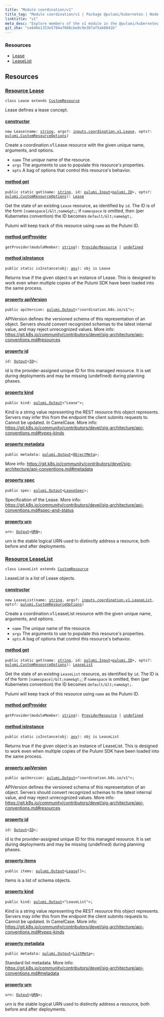 ```yaml
---
title: "Module coordination/v1"
title_tag: "Module coordination/v1 | Package @pulumi/kubernetes | Node.js SDK"
linktitle: "v1"
meta_desc: "Explore members of the v1 module in the @pulumi/kubernetes package."
git_sha: "ce640e1353e5704a7088cbe0c9e307af5ab8041b"
---
```


<!-- WARNING: this page was generated by a tool. Do not edit it by hand. -->
<!-- To change it, please see https://github.com/pulumi/docs/tree/master/tools/tscdocgen. -->




<h3>Resources</h3>
<ul class="api">
    <li><a href="#Lease"><span class="symbol resource"></span>Lease</a></li>
    <li><a href="#LeaseList"><span class="symbol resource"></span>LeaseList</a></li>
</ul>




<h2 id="resources">Resources</h2>
<h3 class="pdoc-module-header" id="Lease" data-link-title="Lease">
    <a href="https://github.com/pulumi/pulumi-kubernetes/blob/{{< param git_sha >}}/sdk/nodejs/coordination/v1/Lease.ts#L13">
        Resource <strong>Lease</strong>
    </a>
</h3>

<pre class="highlight"><code><span class='kr'>class</span> <span class='nx'>Lease</span> <span class='kr'>extends</span> <a href='/docs/reference/pkg/nodejs/pulumi/pulumi/#CustomResource'>CustomResource</a></code></pre>

Lease defines a lease concept.

<h4 class="pdoc-member-header" id="Lease-constructor">
<a class="pdoc-child-name" href="https://github.com/pulumi/pulumi-kubernetes/blob/{{< param git_sha >}}/sdk/nodejs/coordination/v1/Lease.ts#L70"> <b>constructor</b></a>
</h4>


<pre class="highlight"><code><span class='kd'></span><span class='kd'>new</span> Lease(name: <span class='kd'><a href='https://developer.mozilla.org/en-US/docs/Web/JavaScript/Reference/Global_Objects/String'>string</a></span>, args?: <a href='/docs/reference/pkg/nodejs/pulumi/kubernetes/types/input/#Lease'>inputs.coordination.v1.Lease</a>, opts?: <a href='/docs/reference/pkg/nodejs/pulumi/pulumi/#CustomResourceOptions'>pulumi.CustomResourceOptions</a>)</code></pre>


Create a coordination.v1.Lease resource with the given unique name, arguments, and options.

* `name` The _unique_ name of the resource.
* `args` The arguments to use to populate this resource&#39;s properties.
* `opts` A bag of options that control this resource&#39;s behavior.

<h4 class="pdoc-member-header" id="Lease-get">
<a class="pdoc-child-name" href="https://github.com/pulumi/pulumi-kubernetes/blob/{{< param git_sha >}}/sdk/nodejs/coordination/v1/Lease.ts#L53">method <b>get</b></a>
</h4>


<pre class="highlight"><code><span class='kd'>public static </span>get(name: <span class='kd'><a href='https://developer.mozilla.org/en-US/docs/Web/JavaScript/Reference/Global_Objects/String'>string</a></span>, id: <a href='/docs/reference/pkg/nodejs/pulumi/pulumi/#Input'>pulumi.Input</a>&lt;<a href='/docs/reference/pkg/nodejs/pulumi/pulumi/#ID'>pulumi.ID</a>&gt;, opts?: <a href='/docs/reference/pkg/nodejs/pulumi/pulumi/#CustomResourceOptions'>pulumi.CustomResourceOptions</a>): <a href='#Lease'>Lease</a></code></pre>


Get the state of an existing `Lease` resource, as identified by `id`.
The ID is of the form `[namespace]/&lt;name&gt;`; if `namespace` is omitted, then (per
Kubernetes convention) the ID becomes `default/&lt;name&gt;`.

Pulumi will keep track of this resource using `name` as the Pulumi ID.

<h4 class="pdoc-member-header" id="Lease-getProvider">
<a class="pdoc-child-name" href="https://github.com/pulumi/pulumi-kubernetes/blob/{{< param git_sha >}}/sdk/nodejs/coordination/v1/Lease.ts#L13">method <b>getProvider</b></a>
</h4>


<pre class="highlight"><code><span class='kd'></span>getProvider(moduleMember: <span class='kd'><a href='https://developer.mozilla.org/en-US/docs/Web/JavaScript/Reference/Global_Objects/String'>string</a></span>): <a href='/docs/reference/pkg/nodejs/pulumi/pulumi/#ProviderResource'>ProviderResource</a> | <span class='kd'><a href='https://developer.mozilla.org/en-US/docs/Web/JavaScript/Reference/Global_Objects/undefined'>undefined</a></span></code></pre>

<h4 class="pdoc-member-header" id="Lease-isInstance">
<a class="pdoc-child-name" href="https://github.com/pulumi/pulumi-kubernetes/blob/{{< param git_sha >}}/sdk/nodejs/coordination/v1/Lease.ts#L64">method <b>isInstance</b></a>
</h4>


<pre class="highlight"><code><span class='kd'>public static </span>isInstance(obj: <span class='kd'><a href='https://www.typescriptlang.org/docs/handbook/basic-types.html#any'>any</a></span>): obj is Lease</code></pre>


Returns true if the given object is an instance of Lease.  This is designed to work even
when multiple copies of the Pulumi SDK have been loaded into the same process.

<h4 class="pdoc-member-header" id="Lease-apiVersion">
<a class="pdoc-child-name" href="https://github.com/pulumi/pulumi-kubernetes/blob/{{< param git_sha >}}/sdk/nodejs/coordination/v1/Lease.ts#L20">property <b>apiVersion</b></a>
</h4>

<pre class="highlight"><code><span class='kd'>public </span>apiVersion: <a href='/docs/reference/pkg/nodejs/pulumi/pulumi/#Output'>pulumi.Output</a>&lt;<span class='s2'>"coordination.k8s.io/v1"</span>&gt;;</code></pre>

APIVersion defines the versioned schema of this representation of an object. Servers should
convert recognized schemas to the latest internal value, and may reject unrecognized
values. More info:
https://git.k8s.io/community/contributors/devel/sig-architecture/api-conventions.md#resources

<h4 class="pdoc-member-header" id="Lease-id">
<a class="pdoc-child-name" href="https://github.com/pulumi/pulumi-kubernetes/blob/{{< param git_sha >}}/sdk/nodejs/coordination/v1/Lease.ts#L13">property <b>id</b></a>
</h4>

<pre class="highlight"><code><span class='kd'></span>id: <a href='/docs/reference/pkg/nodejs/pulumi/pulumi/#Output'>Output</a>&lt;<a href='/docs/reference/pkg/nodejs/pulumi/pulumi/#ID'>ID</a>&gt;;</code></pre>

id is the provider-assigned unique ID for this managed resource.  It is set during
deployments and may be missing (undefined) during planning phases.

<h4 class="pdoc-member-header" id="Lease-kind">
<a class="pdoc-child-name" href="https://github.com/pulumi/pulumi-kubernetes/blob/{{< param git_sha >}}/sdk/nodejs/coordination/v1/Lease.ts#L28">property <b>kind</b></a>
</h4>

<pre class="highlight"><code><span class='kd'>public </span>kind: <a href='/docs/reference/pkg/nodejs/pulumi/pulumi/#Output'>pulumi.Output</a>&lt;<span class='s2'>"Lease"</span>&gt;;</code></pre>

Kind is a string value representing the REST resource this object represents. Servers may
infer this from the endpoint the client submits requests to. Cannot be updated. In
CamelCase. More info:
https://git.k8s.io/community/contributors/devel/sig-architecture/api-conventions.md#types-kinds

<h4 class="pdoc-member-header" id="Lease-metadata">
<a class="pdoc-child-name" href="https://github.com/pulumi/pulumi-kubernetes/blob/{{< param git_sha >}}/sdk/nodejs/coordination/v1/Lease.ts#L34">property <b>metadata</b></a>
</h4>

<pre class="highlight"><code><span class='kd'>public </span>metadata: <a href='/docs/reference/pkg/nodejs/pulumi/pulumi/#Output'>pulumi.Output</a>&lt;<a href='/docs/reference/pkg/nodejs/pulumi/kubernetes/types/output/#ObjectMeta'>ObjectMeta</a>&gt;;</code></pre>

More info:
https://git.k8s.io/community/contributors/devel/sig-architecture/api-conventions.md#metadata

<h4 class="pdoc-member-header" id="Lease-spec">
<a class="pdoc-child-name" href="https://github.com/pulumi/pulumi-kubernetes/blob/{{< param git_sha >}}/sdk/nodejs/coordination/v1/Lease.ts#L40">property <b>spec</b></a>
</h4>

<pre class="highlight"><code><span class='kd'>public </span>spec: <a href='/docs/reference/pkg/nodejs/pulumi/pulumi/#Output'>pulumi.Output</a>&lt;<a href='/docs/reference/pkg/nodejs/pulumi/kubernetes/types/output/#LeaseSpec'>LeaseSpec</a>&gt;;</code></pre>

Specification of the Lease. More info:
https://git.k8s.io/community/contributors/devel/sig-architecture/api-conventions.md#spec-and-status

<h4 class="pdoc-member-header" id="Lease-urn">
<a class="pdoc-child-name" href="https://github.com/pulumi/pulumi-kubernetes/blob/{{< param git_sha >}}/sdk/nodejs/coordination/v1/Lease.ts#L13">property <b>urn</b></a>
</h4>

<pre class="highlight"><code><span class='kd'></span>urn: <a href='/docs/reference/pkg/nodejs/pulumi/pulumi/#Output'>Output</a>&lt;<a href='/docs/reference/pkg/nodejs/pulumi/pulumi/#URN'>URN</a>&gt;;</code></pre>

urn is the stable logical URN used to distinctly address a resource, both before and after
deployments.

<h3 class="pdoc-module-header" id="LeaseList" data-link-title="LeaseList">
    <a href="https://github.com/pulumi/pulumi-kubernetes/blob/{{< param git_sha >}}/sdk/nodejs/coordination/v1/LeaseList.ts#L13">
        Resource <strong>LeaseList</strong>
    </a>
</h3>

<pre class="highlight"><code><span class='kr'>class</span> <span class='nx'>LeaseList</span> <span class='kr'>extends</span> <a href='/docs/reference/pkg/nodejs/pulumi/pulumi/#CustomResource'>CustomResource</a></code></pre>

LeaseList is a list of Lease objects.

<h4 class="pdoc-member-header" id="LeaseList-constructor">
<a class="pdoc-child-name" href="https://github.com/pulumi/pulumi-kubernetes/blob/{{< param git_sha >}}/sdk/nodejs/coordination/v1/LeaseList.ts#L69"> <b>constructor</b></a>
</h4>


<pre class="highlight"><code><span class='kd'></span><span class='kd'>new</span> LeaseList(name: <span class='kd'><a href='https://developer.mozilla.org/en-US/docs/Web/JavaScript/Reference/Global_Objects/String'>string</a></span>, args?: <a href='/docs/reference/pkg/nodejs/pulumi/kubernetes/types/input/#LeaseList'>inputs.coordination.v1.LeaseList</a>, opts?: <a href='/docs/reference/pkg/nodejs/pulumi/pulumi/#CustomResourceOptions'>pulumi.CustomResourceOptions</a>)</code></pre>


Create a coordination.v1.LeaseList resource with the given unique name, arguments, and options.

* `name` The _unique_ name of the resource.
* `args` The arguments to use to populate this resource&#39;s properties.
* `opts` A bag of options that control this resource&#39;s behavior.

<h4 class="pdoc-member-header" id="LeaseList-get">
<a class="pdoc-child-name" href="https://github.com/pulumi/pulumi-kubernetes/blob/{{< param git_sha >}}/sdk/nodejs/coordination/v1/LeaseList.ts#L52">method <b>get</b></a>
</h4>


<pre class="highlight"><code><span class='kd'>public static </span>get(name: <span class='kd'><a href='https://developer.mozilla.org/en-US/docs/Web/JavaScript/Reference/Global_Objects/String'>string</a></span>, id: <a href='/docs/reference/pkg/nodejs/pulumi/pulumi/#Input'>pulumi.Input</a>&lt;<a href='/docs/reference/pkg/nodejs/pulumi/pulumi/#ID'>pulumi.ID</a>&gt;, opts?: <a href='/docs/reference/pkg/nodejs/pulumi/pulumi/#CustomResourceOptions'>pulumi.CustomResourceOptions</a>): <a href='#LeaseList'>LeaseList</a></code></pre>


Get the state of an existing `LeaseList` resource, as identified by `id`.
The ID is of the form `[namespace]/&lt;name&gt;`; if `namespace` is omitted, then (per
Kubernetes convention) the ID becomes `default/&lt;name&gt;`.

Pulumi will keep track of this resource using `name` as the Pulumi ID.

<h4 class="pdoc-member-header" id="LeaseList-getProvider">
<a class="pdoc-child-name" href="https://github.com/pulumi/pulumi-kubernetes/blob/{{< param git_sha >}}/sdk/nodejs/coordination/v1/LeaseList.ts#L13">method <b>getProvider</b></a>
</h4>


<pre class="highlight"><code><span class='kd'></span>getProvider(moduleMember: <span class='kd'><a href='https://developer.mozilla.org/en-US/docs/Web/JavaScript/Reference/Global_Objects/String'>string</a></span>): <a href='/docs/reference/pkg/nodejs/pulumi/pulumi/#ProviderResource'>ProviderResource</a> | <span class='kd'><a href='https://developer.mozilla.org/en-US/docs/Web/JavaScript/Reference/Global_Objects/undefined'>undefined</a></span></code></pre>

<h4 class="pdoc-member-header" id="LeaseList-isInstance">
<a class="pdoc-child-name" href="https://github.com/pulumi/pulumi-kubernetes/blob/{{< param git_sha >}}/sdk/nodejs/coordination/v1/LeaseList.ts#L63">method <b>isInstance</b></a>
</h4>


<pre class="highlight"><code><span class='kd'>public static </span>isInstance(obj: <span class='kd'><a href='https://www.typescriptlang.org/docs/handbook/basic-types.html#any'>any</a></span>): obj is LeaseList</code></pre>


Returns true if the given object is an instance of LeaseList.  This is designed to work even
when multiple copies of the Pulumi SDK have been loaded into the same process.

<h4 class="pdoc-member-header" id="LeaseList-apiVersion">
<a class="pdoc-child-name" href="https://github.com/pulumi/pulumi-kubernetes/blob/{{< param git_sha >}}/sdk/nodejs/coordination/v1/LeaseList.ts#L20">property <b>apiVersion</b></a>
</h4>

<pre class="highlight"><code><span class='kd'>public </span>apiVersion: <a href='/docs/reference/pkg/nodejs/pulumi/pulumi/#Output'>pulumi.Output</a>&lt;<span class='s2'>"coordination.k8s.io/v1"</span>&gt;;</code></pre>

APIVersion defines the versioned schema of this representation of an object. Servers should
convert recognized schemas to the latest internal value, and may reject unrecognized
values. More info:
https://git.k8s.io/community/contributors/devel/sig-architecture/api-conventions.md#resources

<h4 class="pdoc-member-header" id="LeaseList-id">
<a class="pdoc-child-name" href="https://github.com/pulumi/pulumi-kubernetes/blob/{{< param git_sha >}}/sdk/nodejs/coordination/v1/LeaseList.ts#L13">property <b>id</b></a>
</h4>

<pre class="highlight"><code><span class='kd'></span>id: <a href='/docs/reference/pkg/nodejs/pulumi/pulumi/#Output'>Output</a>&lt;<a href='/docs/reference/pkg/nodejs/pulumi/pulumi/#ID'>ID</a>&gt;;</code></pre>

id is the provider-assigned unique ID for this managed resource.  It is set during
deployments and may be missing (undefined) during planning phases.

<h4 class="pdoc-member-header" id="LeaseList-items">
<a class="pdoc-child-name" href="https://github.com/pulumi/pulumi-kubernetes/blob/{{< param git_sha >}}/sdk/nodejs/coordination/v1/LeaseList.ts#L25">property <b>items</b></a>
</h4>

<pre class="highlight"><code><span class='kd'>public </span>items: <a href='/docs/reference/pkg/nodejs/pulumi/pulumi/#Output'>pulumi.Output</a>&lt;<a href='/docs/reference/pkg/nodejs/pulumi/kubernetes/types/output/#Lease'>Lease</a>[]&gt;;</code></pre>

Items is a list of schema objects.

<h4 class="pdoc-member-header" id="LeaseList-kind">
<a class="pdoc-child-name" href="https://github.com/pulumi/pulumi-kubernetes/blob/{{< param git_sha >}}/sdk/nodejs/coordination/v1/LeaseList.ts#L33">property <b>kind</b></a>
</h4>

<pre class="highlight"><code><span class='kd'>public </span>kind: <a href='/docs/reference/pkg/nodejs/pulumi/pulumi/#Output'>pulumi.Output</a>&lt;<span class='s2'>"LeaseList"</span>&gt;;</code></pre>

Kind is a string value representing the REST resource this object represents. Servers may
infer this from the endpoint the client submits requests to. Cannot be updated. In
CamelCase. More info:
https://git.k8s.io/community/contributors/devel/sig-architecture/api-conventions.md#types-kinds

<h4 class="pdoc-member-header" id="LeaseList-metadata">
<a class="pdoc-child-name" href="https://github.com/pulumi/pulumi-kubernetes/blob/{{< param git_sha >}}/sdk/nodejs/coordination/v1/LeaseList.ts#L39">property <b>metadata</b></a>
</h4>

<pre class="highlight"><code><span class='kd'>public </span>metadata: <a href='/docs/reference/pkg/nodejs/pulumi/pulumi/#Output'>pulumi.Output</a>&lt;<a href='/docs/reference/pkg/nodejs/pulumi/kubernetes/types/output/#ListMeta'>ListMeta</a>&gt;;</code></pre>

Standard list metadata. More info:
https://git.k8s.io/community/contributors/devel/sig-architecture/api-conventions.md#metadata

<h4 class="pdoc-member-header" id="LeaseList-urn">
<a class="pdoc-child-name" href="https://github.com/pulumi/pulumi-kubernetes/blob/{{< param git_sha >}}/sdk/nodejs/coordination/v1/LeaseList.ts#L13">property <b>urn</b></a>
</h4>

<pre class="highlight"><code><span class='kd'></span>urn: <a href='/docs/reference/pkg/nodejs/pulumi/pulumi/#Output'>Output</a>&lt;<a href='/docs/reference/pkg/nodejs/pulumi/pulumi/#URN'>URN</a>&gt;;</code></pre>

urn is the stable logical URN used to distinctly address a resource, both before and after
deployments.



